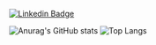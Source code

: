 


[![Linkedin Badge](https://img.shields.io/badge/-LinkedIn-blue?style=flat-square&logo=Linkedin&logoColor=white&link=https://www.linkedin.com/in/lenonoliveira//)](https://www.linkedin.com/in/lenonoliveira/)

![Anurag's GitHub stats](https://github-readme-stats.vercel.app/api?username=oliveiralenon)
![Top Langs](https://github-readme-stats.vercel.app/api/top-langs/?username=oliveiralenon&layout=compact)
